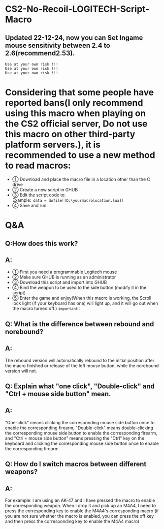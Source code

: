 # CS2-No-Recoil-LOGITECH-Script-Macro
  ## Updated 22-12-24, now you can Set Ingame mouse sensitivity between 2.4 to 2.6(recommend2.53).  
  `Use at your own risk !!!`  
  `Use at your own risk !!!`  
  `Use at your own risk !!!`
# Considering that some people have reported bans(I only recommend using this macro when playing on the CS2 official server, Do not use this macro on other third-party platform servers.), it is recommended to use a new method to read macros:  
* ① Download and place the macro file in a location other than the C drive  
* ② Create a new script in GHUB  
* ③ Edit the script code to:  
Example:` data = dofile[[D:\yourmacrolocation.lua]]`
* ④ Save and run  
# Q&A
  ## Q:How does this work?  
  ## A: 
  * ① First you need a programmable Logitech mouse  
  * ② Make sure GHUB is running as an administrator  
  * ③ Download this script and import into GHUB
  * ④ Bind the weapon to be used to the side button (modify it in the script)  
  * ⑤ Enter the game and enjoy(When this macro is working, the Scroll lock light (if your keyboard has one) will light up, and it will go out when the macro turned off.)
`important：`
## Q: What is the difference between rebound and norebound?  
## A:  
The rebound version will automatically rebound to the initial position after the macro finished or release of the left mouse button, while the norebound version will not.  
## Q: Explain what "one click", "Double-click" and "Ctrl + mouse side button" mean.  
## A:  
"One-click" means clicking the corresponding mouse side button once to enable the corresponding firearm, "Double-click" means double-clicking the corresponding mouse side button to enable the corresponding firearm, and "Ctrl + mouse side button" means pressing the "Ctrl" key on the keyboard and clicking the corresponding mouse side button once to enable the corresponding firearm.
## Q: How do I switch macros between different weapons?
## A:  
For example: I am using an AK-47 and I have pressed the macro to enable the corresponding weapon. When I drop it and pick up an M4A4, I need to press the corresponding key to enable the M4A4's corresponding macro (if you are not sure whether the macro is enabled, you can press the off key and then press the corresponding key to enable the M4A4 macro)
